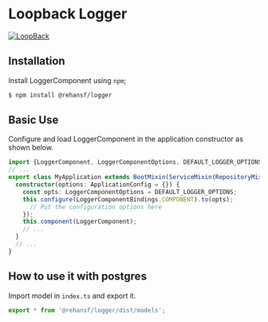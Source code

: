 # Loopback Logger

[![LoopBack](https://github.com/strongloop/loopback-next/raw/master/docs/site/imgs/branding/Powered-by-LoopBack-Badge-(blue)-@2x.png)](http://loopback.io/)

## Installation

Install LoggerComponent using `npm`;

```sh
$ npm install @rehansf/logger
```

## Basic Use

Configure and load LoggerComponent in the application constructor
as shown below.

```ts
import {LoggerComponent, LoggerComponentOptions, DEFAULT_LOGGER_OPTIONS} from '@rehansf/logger';
// ...
export class MyApplication extends BootMixin(ServiceMixin(RepositoryMixin(RestApplication))) {
  constructor(options: ApplicationConfig = {}) {
    const opts: LoggerComponentOptions = DEFAULT_LOGGER_OPTIONS;
    this.configure(LoggerComponentBindings.COMPONENT).to(opts);
      // Put the configuration options here
    });
    this.component(LoggerComponent);
    // ...
  }
  // ...
}
```

## How to use it with postgres
Import model in `index.ts` and export it.

```js
export * from '@rehansf/logger/dist/models';
```
